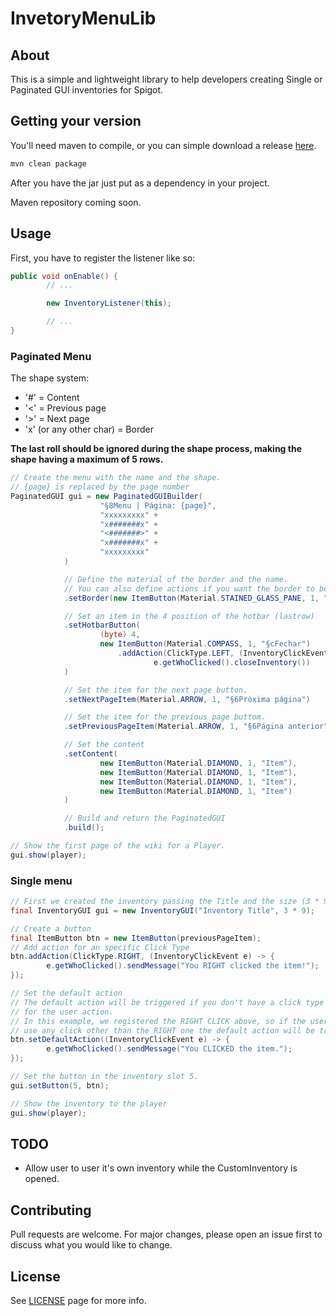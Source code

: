 # InvetoryMenuLib

## About

This is a simple and lightweight library to help developers creating Single or Paginated GUI inventories for Spigot.

## Getting your version

You'll need maven to compile, or you can simple download a release [here](https://github.com/arantesxyz/InventoryMenuLib/releases).

```bash
mvn clean package
```

After you have the jar just put as a dependency in your project.

Maven repository coming soon.

## Usage

First, you have to register the listener like so:

```java
public void onEnable() {
        // ...

        new InventoryListener(this);

        // ...
}
```

### Paginated Menu

The shape system:

-   '#' = Content
-   '<' = Previous page
-   '>' = Next page
-   'x' (or any other char) = Border

**The last roll should be ignored during the shape process, making the shape having a maximum of 5 rows.**

```java
// Create the menu with the name and the shape.
// {page} is replaced by the page number
PaginatedGUI gui = new PaginatedGUIBuilder(
                    "§8Menu | Página: {page}",
                    "xxxxxxxxx" +
                    "x#######x" +
                    "<#######>" +
                    "x#######x" +
                    "xxxxxxxxx"
            )

            // Define the material of the border and the name.
            // You can also define actions if you want the border to be clickable
            .setBorder(new ItemButton(Material.STAINED_GLASS_PANE, 1, "§eBorda", ""))

            // Set an item in the 4 position of the hotbar (lastrow)
            .setHotbarButton(
                    (byte) 4,
                    new ItemButton(Material.COMPASS, 1, "§cFechar")
                        .addAction(ClickType.LEFT, (InventoryClickEvent e) ->
                                e.getWhoClicked().closeInventory())
            )

            // Set the item for the next page button.
            .setNextPageItem(Material.ARROW, 1, "§6Próxima página")

            // Set the item for the previous page buttom.
            .setPreviousPageItem(Material.ARROW, 1, "§6Página anterior")

            // Set the content
            .setContent(
                    new ItemButton(Material.DIAMOND, 1, "Item"),
                    new ItemButton(Material.DIAMOND, 1, "Item"),
                    new ItemButton(Material.DIAMOND, 1, "Item"),
                    new ItemButton(Material.DIAMOND, 1, "Item")
            )

            // Build and return the PaginatedGUI
            .build();

// Show the first page of the wiki for a Player.
gui.show(player);
```

### Single menu

```java
// First we created the inventory passing the Title and the size (3 * 9 -> 3 row inventory).
final InventoryGUI gui = new InventoryGUI("Inventory Title", 3 * 9);

// Create a button
final ItemButton btn = new ItemButton(previousPageItem);
// Add action for an specific Click Type
btn.addAction(ClickType.RIGHT, (InventoryClickEvent e) -> {
        e.getWhoClicked().sendMessage("You RIGHT clicked the item!");
});

// Set the default action
// The default action will be triggered if you don't have a click type registered
// for the user action.
// In this example, we registered the RIGHT CLICK above, so if the user
// use any click other than the RIGHT one the default action will be triggered.
btn.setDefaultAction((InventoryClickEvent e) -> {
        e.getWhoClicked().sendMessage("You CLICKED the item.");
});

// Set the button in the inventory slot 5.
gui.setButton(5, btn);

// Show the inventory to the player
gui.show(player);
```

## TODO

-   Allow user to user it's own inventory while the CustomInventory is opened.

## Contributing

Pull requests are welcome. For major changes, please open an issue first to discuss what you would like to change.

## License

See [LICENSE](https://github.com/arantesxyz/InventoryMenuLib/blob/master/LICENSE) page for more info.
